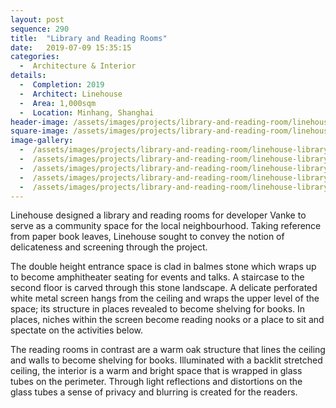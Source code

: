 ```yaml
---
layout: post
sequence: 290
title:  "Library and Reading Rooms"
date:   2019-07-09 15:35:15
categories:
  -  Architecture & Interior
details:
  -  Completion: 2019
  -  Architect: Linehouse
  -  Area: 1,000sqm
  -  Location: Minhang, Shanghai
header-image: /assets/images/projects/library-and-reading-room/linehouse-library-and-reading-room-000.jpg
square-image: /assets/images/projects/library-and-reading-room/linehouse-library-and-reading-room-000-thumb.jpg
image-gallery:
  -  /assets/images/projects/library-and-reading-room/linehouse-library-and-reading-room-001.jpg
  -  /assets/images/projects/library-and-reading-room/linehouse-library-and-reading-room-002.jpg
  -  /assets/images/projects/library-and-reading-room/linehouse-library-and-reading-room-003.jpg
  -  /assets/images/projects/library-and-reading-room/linehouse-library-and-reading-room-004.jpg
  -  /assets/images/projects/library-and-reading-room/linehouse-library-and-reading-room-005.jpg
---
```

Linehouse designed a library and reading rooms for developer Vanke to serve as a community space for the local neighbourhood. Taking reference from paper book leaves, Linehouse sought to convey the notion of delicateness and screening through the project.    

The double height entrance space is clad in balmes stone which wraps up to become amphitheater seating for events and talks. A staircase to the second floor is carved through this stone landscape. A delicate perforated white metal screen hangs from the ceiling and wraps the upper level of the space; its structure in places revealed to become shelving for books. In places, niches within the screen become reading nooks or a place to sit and spectate on the activities below.

The reading rooms in contrast are a warm oak structure that lines the ceiling and walls to become shelving for books. Illuminated with a backlit stretched ceiling, the interior is a warm and bright space that is wrapped in glass tubes on the perimeter. Through light reflections and distortions on the glass tubes a sense of privacy and blurring is created for the readers.